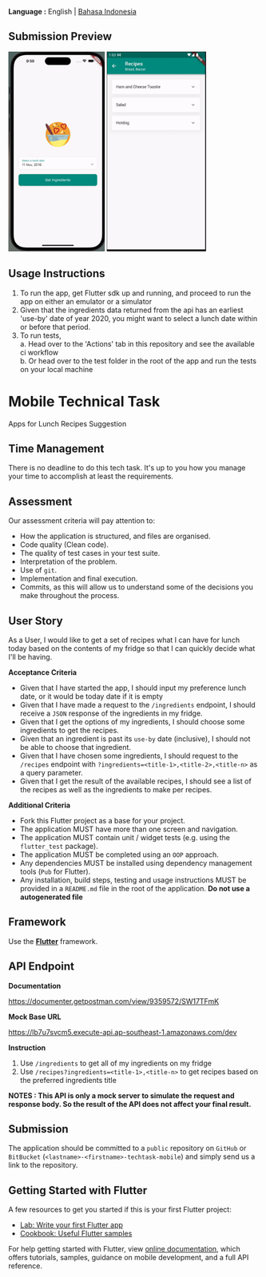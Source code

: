 __Language :__ English | [Bahasa Indonesia](README_ID.md)

## Submission Preview

<p float="left">
  <img src="assets/preview/ios.gif" height="400"/>
  <img src="assets/preview/android.gif" height="400"/>
</p>

## Usage Instructions
1. To run the app, get Flutter sdk up and running, and proceed to run the app on either an emulator or a simulator
2. Given that the ingredients data returned from the api has an earliest 'use-by' date of year 2020, you might want to select a lunch date within or before that period.
3. To run tests, <br/>
    a. Head over to the 'Actions' tab in this repository and see the available ci workflow <br/>
    b. Or head over to the test folder in the root of the app and run the tests on your local machine


# Mobile Technical Task
Apps for Lunch Recipes Suggestion

## Time Management
There is no deadline to do this tech task. It's up to you how you manage your time to accomplish at least the requirements.

## Assessment

Our assessment criteria will pay attention to:
- How the application is structured, and files are organised.
- Code quality (Clean code).
- The quality of test cases in your test suite.
- Interpretation of the problem.
- Use of `git`.
- Implementation and final execution.
- Commits, as this will allow us to understand some of the decisions you make throughout the process.

## User Story
As a User, I would like to get a set of recipes what I can have for lunch today based on the contents of my fridge so that I can quickly decide what I'll be having.

__Acceptance Criteria__
- Given that I have started the app, I should input my preference lunch date, or it would be today date if it is empty
- Given that I have made a request to the `/ingredients` endpoint, I should receive a `JSON` response of the ingredients in my fridge.
- Given that I get the options of my ingredients, I should choose some ingredients to get the recipes.
- Given that an ingredient is past its `use-by` date (inclusive), I should not be able to choose that ingredient.
- Given that I have chosen some ingredients, I should request to the `/recipes` endpoint with
 `?ingredients=<title-1>,<title-2>,<title-n>` as a query parameter.
- Given that I get the result of the available recipes, I should see a list of the recipes as well as the ingredients to make per recipes.

__Additional Criteria__
- Fork this Flutter project as a base for your project.
- The application MUST have more than one screen and navigation.
- The application MUST contain unit / widget tests (e.g. using the `flutter_test` package).
- The application MUST be completed using an `OOP` approach.
- Any dependencies MUST be installed using dependency management tools (`Pub` for Flutter).
- Any installation, build steps, testing and usage instructions MUST be provided in a `README.md`
file in the root of the application. __Do not use a autogenerated file__

## Framework
Use the [__Flutter__](https://flutter.dev/docs/get-started/codelab) framework.  

## API Endpoint
__Documentation__

https://documenter.getpostman.com/view/9359572/SW17TFmK

__Mock Base URL__

https://lb7u7svcm5.execute-api.ap-southeast-1.amazonaws.com/dev

__Instruction__
1. Use `/ingredients` to get all of my ingredients on my fridge
2. Use `/recipes?ingredients=<title-1>,<title-n>` to get recipes based on the preferred ingredients title

__NOTES : This API is only a mock server to simulate the request and response body. So the result of the API does not affect your final result.__ 
 
## Submission
The application should be committed to a `public` repository on `GitHub` or `BitBucket` (`<lastname>-<firstname>-techtask-mobile`) and simply send us a link to the repository.

## Getting Started with Flutter

A few resources to get you started if this is your first Flutter project:

- [Lab: Write your first Flutter app](https://flutter.dev/docs/get-started/codelab)
- [Cookbook: Useful Flutter samples](https://flutter.dev/docs/cookbook)

For help getting started with Flutter, view [online documentation](https://flutter.dev/docs), which offers tutorials, samples, guidance on mobile development, and a full API reference.
